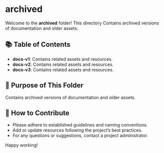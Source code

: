 # archived

Welcome to the **archived** folder! This directory Contains archived versions of documentation and older assets.
  
## 📚 Table of Contents
- **docs-v1**: Contains related assets and resources.
- **docs-v2**: Contains related assets and resources.
- **docs-v3**: Contains related assets and resources.

## 📖 Purpose of This Folder

Contains archived versions of documentation and older assets.

## 🤝 How to Contribute

- Please adhere to established guidelines and naming conventions.
- Add or update resources following the project’s best practices.
- For any questions or suggestions, contact a project administrator.

Happy working!
